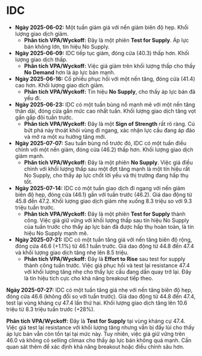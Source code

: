 # IDC

- **Ngày 2025-06-02:** Một tuần giảm giá với nến giảm biên độ hẹp. Khối lượng giao dịch giảm.
    - **Phân tích VPA/Wyckoff:** Đây là một phiên **Test for Supply**. Áp lực bán không lớn, tín hiệu No Supply.
- **Ngày 2025-06-09:** IDC tiếp tục giảm, đóng cửa (40.3) thấp hơn. Khối lượng giao dịch thấp.
    - **Phân tích VPA/Wyckoff:** Việc giá giảm trên khối lượng thấp cho thấy **No Demand** hơn là áp lực bán mạnh.
- **Ngày 2025-06-16:** Cổ phiếu phục hồi với một nến tăng, đóng cửa (41.4) cao hơn. Khối lượng giao dịch giảm.
    - **Phân tích VPA/Wyckoff:** Tín hiệu **No Supply**, cho thấy áp lực bán đã yếu đi.
- **Ngày 2025-06-23:** IDC có một tuần bùng nổ mạnh mẽ với một nến tăng thân dài, đóng cửa gần mức cao nhất tuần. Khối lượng giao dịch tăng vọt gần gấp đôi tuần trước.
    - **Phân tích VPA/Wyckoff:** Đây là một **Sign of Strength** rất rõ ràng. Cú bứt phá này thoát khỏi vùng đi ngang, xác nhận lực cầu đang áp đảo và mở ra một xu hướng tăng mới.
- **Ngày 2025-07-07:** Sau tuần bùng nổ trước đó, IDC có một tuần điều chỉnh với một nến giảm, đóng cửa (46.2) thấp hơn. Khối lượng giao dịch giảm mạnh.
    - **Phân tích VPA/Wyckoff:** Đây là một phiên **No Supply**. Việc giá điều chỉnh với khối lượng thấp sau một đợt tăng mạnh là một tín hiệu rất No Supply, cho thấy áp lực chốt lời yếu và thị trường đang hấp thụ tốt.
- **Ngày 2025-07-14:** IDC có một tuần giao dịch đi ngang với nến giảm biên độ hẹp, đóng cửa (46.1) gần với tuần trước (46.2). Giá dao động từ 45.8 đến 47.2. Khối lượng giao dịch giảm nhẹ xuống 8.3 triệu so với 9.3 triệu tuần trước.
    - **Phân tích VPA/Wyckoff:** Đây là một phiên **Test for Supply** thành công. Việc giá giữ vững với khối lượng thấp sau tín hiệu No Supply của tuần trước cho thấy áp lực bán đã được hấp thụ hoàn toàn, là tín hiệu No Supply mạnh mẽ.
- **Ngày 2025-07-21:** IDC có một tuần tăng giá với nến tăng biên độ rộng, đóng cửa 46.6 (+1.1%) từ 46.1 tuần trước. Giá dao động từ 44.8 đến 47.4 và khối lượng giao dịch tăng nhẹ lên 8.5 triệu.
    - **Phân tích VPA/Wyckoff:** Đây là **Effort to Rise** sau test for supply thành công tuần trước. Việc giá phục hồi và test lại resistance 47.4 với khối lượng tăng nhẹ cho thấy lực cầu đang dần quay trở lại. Đây là tín hiệu tích cực cho khả năng breakout tiếp theo.


**Ngày 2025-07-27:** IDC có một tuần tăng giá nhẹ với nến tăng biên độ hẹp, đóng cửa 46.6 (không đổi so với tuần trước). Giá dao động từ 44.8 đến 47.4, test lại vùng kháng cự 47.4 lần thứ hai. Khối lượng giao dịch tăng lên 10.6 triệu từ 8.3 triệu tuần trước (+28%).

**Phân tích VPA/Wyckoff:** Đây là **Test for Supply** tại vùng kháng cự 47.4. Việc giá test lại resistance với khối lượng tăng nhưng vẫn bị đẩy lùi cho thấy áp lực bán vẫn còn tồn tại tại mức này. Tuy nhiên, việc giá giữ vững trên 46.0 và không có selling climax cho thấy áp lực bán không quá mạnh. Cần quan sát thêm để xác định khả năng breakout hoặc điều chỉnh sâu hơn.
